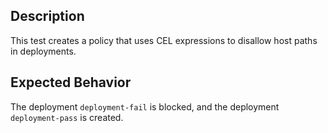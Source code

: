 ## Description

This test creates a policy that uses CEL expressions to disallow host paths in deployments.

## Expected Behavior

The deployment `deployment-fail` is blocked, and the deployment `deployment-pass` is created.
